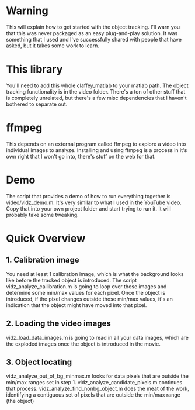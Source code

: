 # Warning

This will explain how to get started with the object tracking. I'll warn you
that this was never packaged as an easy plug-and-play solution. It was
something that I used and I've successfully shared with people that have
asked, but it takes some work to learn.

# This library

You'll need to add this whole claffey_matlab to your matlab path. The object
tracking functionality is in the video folder. There's a ton of other stuff
that is completely unrelated, but there's a few misc dependencies that I
haven't bothered to separate out.

# ffmpeg

This depends on an external program called ffmpeg to explore a video into
individual images to analyze. Installing and using ffmpeg is a process in it's
own right that I won't go into, there's stuff on the web for that.

# Demo

The script that provides a demo of how to run everything together is video/vidz_demo.m. It's very similar
to what I used in the YouTube video. Copy that into your own project folder and start trying to run it. It will
probably take some tweaking.

# Quick Overview

## 1. Calibration image

You need at least 1 calibration image, which is what the background looks
like before the tracked object is introduced. The script
vidz_analyze_callibration.m is going to loop over those images and determine
some min/max values for each pixel. Once the object is introduced, if the
pixel changes outside those min/max values, it's an indication that the object
might have moved into that pixel.

## 2. Loading the video images

vidz_load_data_images.m is going to read in all your data images, which are the exploded images once the object is introduced in the movie.

## 3. Object locating

vidz_analyze_out_of_bg_minmax.m looks for data pixels that are outside the
min/max ranges set in step 1. vidz_analyze_candidate_pixels.m continues that
process. vidz_analyze_find_nonbg_object.m does the meat of the work,
identifying a contiguous set of pixels that are outside the min/max range (the
object)

